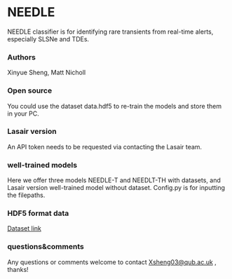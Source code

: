 # NEEDLE
NEEDLE classifier is for identifying rare transients from real-time alerts, especially SLSNe and TDEs.

### Authors
Xinyue Sheng, Matt Nicholl

### Open source
You could use the dataset data.hdf5 to re-train the models and store them in your PC.

### Lasair version
An API token needs to be requested via contacting the Lasair team.

### well-trained models
Here we offer three models NEEDLE-T and NEEDLT-TH with datasets, and Lasair version well-trained model without dataset.
Config.py is for inputting the filepaths.

### HDF5 format data
[Dataset link](https://www.kaggle.com/datasets/sherrysheng97/needle-lasair-dataset)

### questions&comments
Any questions or comments welcome to contact Xsheng03@qub.ac.uk , thanks!

